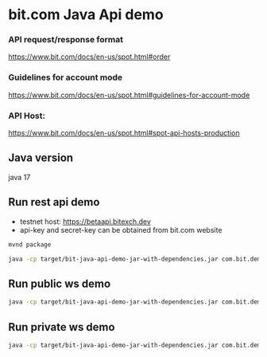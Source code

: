 # bit.com Java Api demo


### API request/response format
https://www.bit.com/docs/en-us/spot.html#order

### Guidelines for account mode
https://www.bit.com/docs/en-us/spot.html#guidelines-for-account-mode

### API Host:
https://www.bit.com/docs/en-us/spot.html#spot-api-hosts-production

## Java version

java 17

## Run rest api demo


* testnet host: https://betaapi.bitexch.dev
* api-key and secret-key can be obtained from bit.com website


```bash
mvnd package

java -cp target/bit-java-api-demo-jar-with-dependencies.jar com.bit.demo.rest_app.App <host> <api-key> <secret-key>

```


## Run public ws demo

```bash
java -cp target/bit-java-api-demo-jar-with-dependencies.jar com.bit.demo.ws_public.WsPublicApp
```

## Run private ws demo

```bash
java -cp target/bit-java-api-demo-jar-with-dependencies.jar com.bit.demo.ws_private.WsPrivateApp <host> <api-key> <secret-key>
```